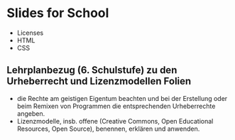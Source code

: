 # Slides for School

- Licenses
- HTML
- CSS

## Lehrplanbezug (6. Schulstufe) zu den Urheberrecht und Lizenzmodellen Folien

- die Rechte am geistigen Eigentum beachten und bei der Erstellung oder beim Remixen von Programmen die entsprechenden Urheberrechte angeben.
- Lizenzmodelle, insb. offene (Creative Commons, Open Educational Resources, Open Source), benennen, erklären und anwenden.
